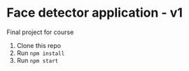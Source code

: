 # Face detector application - v1
Final project for course

1. Clone this repo
2. Run `npm install`
3. Run `npm start`